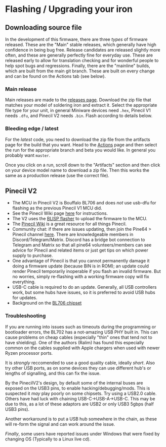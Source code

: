 # Flashing / Upgrading your iron

## Downloading source file

In the development of this firmware, there are three _types_ of firmware released.
These are the "Main" stable releases, which generally have high confidence in being bug free.
Release candidates are released slightly more often, and these are generally perfectly fine for everyday use. These are released early to allow for translation checking and for wonderful people to help spot bugs and regressions.
Finally, there are the "mainline" builds, which are built from the main git branch.
These are built on every change and can be found on the Actions tab (see below).

### Main release

Main releases are made to the [releases page](https://github.com/Ralim/IronOS/releases).
Download the zip file that matches your model of soldering iron and extract it.
Select the appropriate file type for your unit, in general Miniware devices need `.hex`, Pinecil V1 needs `.dfu`, and Pinecil V2 needs `.bin`.
Flash according to details below.

### Bleeding edge / latest

For the _latest_ code, you need to download the zip file from the artifacts page for the build that you want.
Head to the [Actions](https://github.com/Ralim/IronOS/actions) page and then select the run for the appropriate branch and beta you would like.
In general you probably want `master`.

Once you click on a run, scroll down to the "Artifacts" section and then click on your device model name to download a zip file.
Then this works the same as a production release (use the correct file).

## Pinecil V2

- The MCU in Pinecil V2 is Bouffalo BL706 and does _not_ use usb-dfu for flashing as the previous Pinecil V1 MCU did.
- See the Pinecil Wiki page [here](https://wiki.pine64.org/wiki/Pinecil#Firmware_&_Updates) for instructions.
- The V2 uses the [BLISP flasher](https://github.com/pine64/blisp) to upload the firmware to the MCU.
- The [Pinecil Wiki](https://wiki.pine64.org/wiki/Pinecil) is a great resource for all things Pinecil.
- Community chat: if there are issues updating, then join the Pine64 > Pinecil channel [here](https://wiki.pine64.org/wiki/Pinecil#Live_Community_Chat). There are knowledgeable members in Discord/Telegram/Matrix. Discord has a bridge bot connection to Telegram and Matrix so that all pine64 volunteers/members can see advice for Pinecil and related items or just get tips on which power supply to purchase.
- One advantage of Pinecil is that you cannot permanently damage it doing a firmware update (because BIN is in ROM); an update could render Pinecil temporarily inoperable if you flash an invalid firmware. But no worries, simply re-flashing with a working firmware copy will fix everything.
- USB-C cable is required to do an update. Generally, all USB controllers work, but some hubs have issues, so it is preferred to avoid USB hubs for updates.
- Background on the [BL706 chipset](https://lupyuen.github.io/articles/bl706)

### Troubleshooting

If you are running into issues such as timeouts during the programming or bootloader errors, the BL702 has a not-amazing USB PHY built in. This can cause problems on cheap cables (especially "thin" ones that tend not to have shielding). One of the authors (Ralim) has found this especially common on the cables supplied with Apple chargers when used with newer Ryzen processor ports.

It is _strongly_ reccomended to use a good quality cable, ideally _short_.
Also try other USB ports, as on some devices they can use different hub's or lengths of signalling, and this can fix the issue.

By the PinecilV2's design, by default some of the internal buses are exposed on the USB3 pins, to enable hacking/debugging/mods. This is suspected it _may_ play poorly on some chipsets. Try using a USB2.0 cable. Others have had luck with chaining USB-C->USB-A->USB-C. This may be due to this, as a lot of these adaptors are USB2 or only USB3 5gbps (half USB3 pins).

Another workaround is to put a USB hub somewhere in the chain, as these will re-form the signal and can work around the issue.

_Finally_, some users have reported issues under Windows that were fixed by changing OS (Typically to a Linux live cd).
